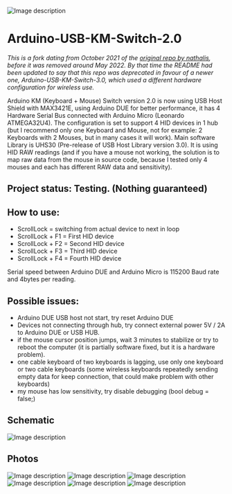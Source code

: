 ![Image description](https://github.com/JWGpro/Arduino-USB-KM-Switch-2.0/blob/master/KM_switch2_icon.png?raw=true)

# Arduino-USB-KM-Switch-2.0

*This is a fork dating from October 2021 of the [original repo by nathalis](https://github.com/nathalis/Arduino-USB-KM-Switch-2.0), before it was removed around May 2022. By that time the README had been updated to say that this repo was deprecated in favour of a newer one, Arduino-USB-KM-Switch-3.0, which used a different hardware configuration for wireless use.*

Arduino KM (Keyboard + Mouse) Switch version 2.0 is now using USB Host Shield with MAX3421E, using Arduino DUE for better performance, it has 4 Hardware Serial Bus connected with Arduino Micro (Leonardo ATMEGA32U4). The configuration is set to support 4 HID devices in 1 hub (but I recommend only one Keyboard and Mouse, not for example: 2 Keyboards with 2 Mouses, but in many cases it will work). Main software Library is UHS30 (Pre-release of USB Host Library version 3.0). It is using HID RAW readings (and if you have a mouse not working, the solution is to map raw data from the mouse in source code, because I tested only 4 mouses and each has different RAW data and sensitivity).

## Project status: Testing. (Nothing guaranteed)

## How to use:

- ScrollLock = switching from actual device to next in loop
- ScrollLock + F1 = First HID device
- ScrollLock + F2 = Second HID device
- ScrollLock + F3 = Third HID device
- ScrollLock + F4 = Fourth HID device

Serial speed between Arduino DUE and Arduino Micro is 115200 Baud rate and 4bytes per reading.

## Possible issues:

- Arduino DUE USB host not start, try reset Arduino DUE
- Devices not connecting through hub, try connect external power 5V / 2A to Arduino DUE or USB HUB.
- if the mouse cursor position jumps, wait 3 minutes to stabilize or try to reboot the computer (it is partially software fixed, but it is a hardware problem).
- one cable keyboard of two keyboards is lagging, use only one keyboard or two cable keyboards (some wireless keyboards repeatedly sending empty data for keep connection, that could make problem with other keyboards)
- my mouse has low sensitivity, try disable debugging (bool debug = false;)

## Schematic

![Image description](https://github.com/JWGpro/Arduino-USB-KM-Switch-2.0/blob/master/KM_STATION1.png?raw=true)

## Photos

![Image description](https://github.com/JWGpro/Arduino-USB-KM-Switch-2.0/blob/master/Photos/1.jpg?raw=true)
![Image description](https://github.com/JWGpro/Arduino-USB-KM-Switch-2.0/blob/master/Photos/2.jpg?raw=true)
![Image description](https://github.com/JWGpro/Arduino-USB-KM-Switch-2.0/blob/master/Photos/3.jpg?raw=true)
![Image description](https://github.com/JWGpro/Arduino-USB-KM-Switch-2.0/blob/master/Photos/4.jpg?raw=true)
![Image description](https://github.com/JWGpro/Arduino-USB-KM-Switch-2.0/blob/master/Photos/5.jpg?raw=true)
![Image description](https://github.com/JWGpro/Arduino-USB-KM-Switch-2.0/blob/master/Photos/6.jpg?raw=true)
